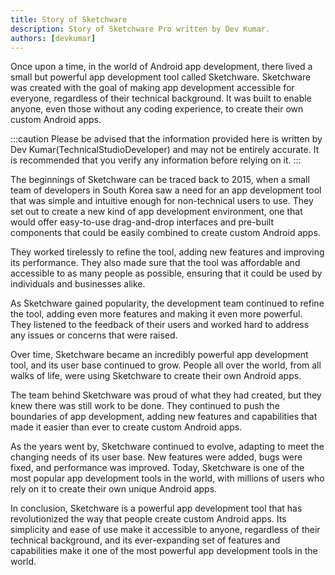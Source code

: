 ```yaml
---
title: Story of Sketchware
description: Story of Sketchware Pro written by Dev Kumar.
authors: [devkumar]
---
```



Once upon a time, in the world of Android app development, there lived a small but powerful app development tool called Sketchware. Sketchware was created with the goal of making app development accessible for everyone, regardless of their technical background. It was built to enable anyone, even those without any coding experience, to create their own custom Android apps.

<!--truncate-->
:::caution 
Please be advised that the information provided here is written by Dev Kumar(TechnicalStudioDeveloper) and may not be entirely accurate. It is recommended that you verify any information before relying on it.
:::

The beginnings of Sketchware can be traced back to 2015, when a small team of developers in South Korea saw a need for an app development tool that was simple and intuitive enough for non-technical users to use. They set out to create a new kind of app development environment, one that would offer easy-to-use drag-and-drop interfaces and pre-built components that could be easily combined to create custom Android apps.

They worked tirelessly to refine the tool, adding new features and improving its performance. They also made sure that the tool was affordable and accessible to as many people as possible, ensuring that it could be used by individuals and businesses alike.

As Sketchware gained popularity, the development team continued to refine the tool, adding even more features and making it even more powerful. They listened to the feedback of their users and worked hard to address any issues or concerns that were raised.

Over time, Sketchware became an incredibly powerful app development tool, and its user base continued to grow. People all over the world, from all walks of life, were using Sketchware to create their own Android apps.

The team behind Sketchware was proud of what they had created, but they knew there was still work to be done. They continued to push the boundaries of app development, adding new features and capabilities that made it easier than ever to create custom Android apps.

As the years went by, Sketchware continued to evolve, adapting to meet the changing needs of its user base. New features were added, bugs were fixed, and performance was improved. Today, Sketchware is one of the most popular app development tools in the world, with millions of users who rely on it to create their own unique Android apps.

In conclusion, Sketchware is a powerful app development tool that has revolutionized the way that people create custom Android apps. Its simplicity and ease of use make it accessible to anyone, regardless of their technical background, and its ever-expanding set of features and capabilities make it one of the most powerful app development tools in the world.